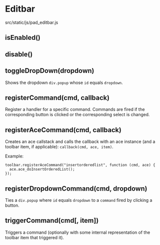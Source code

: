 # Editbar

src/static/js/pad_editbar.js

## isEnabled()

## disable()

## toggleDropDown(dropdown)

Shows the dropdown `div.popup` whose `id` equals `dropdown`.

## registerCommand(cmd, callback)

Register a handler for a specific command. Commands are fired if the corresponding button is clicked or the corresponding select is changed.

## registerAceCommand(cmd, callback)

Creates an ace callstack and calls the callback with an ace instance (and a toolbar item, if applicable): `callback(cmd, ace, item)`.

Example:

```
toolbar.registerAceCommand("insertorderedlist", function (cmd, ace) {
  ace.ace_doInsertOrderedList();
});
```

## registerDropdownCommand(cmd, dropdown)

Ties a `div.popup` where `id` equals `dropdown` to a `command` fired by clicking a button.

## triggerCommand(cmd[, item])

Triggers a command (optionally with some internal representation of the toolbar item that triggered it).
